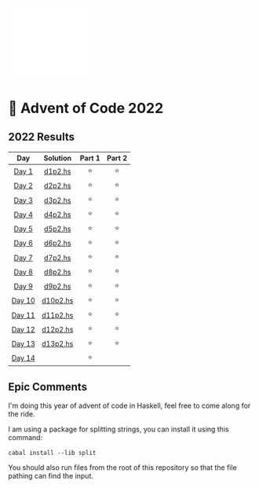 <img src="./.assets/haskell-heart-white.png" width="164">

# 🎄 Advent of Code 2022

<!--- advent_readme_stars table --->
## 2022 Results

| Day | Solution | Part 1 | Part 2 |
| :---: | :---: | :---: | :---: |
| [Day 1](https://adventofcode.com/2022/day/1) | [d1p2.hs](d1/d1p2.hs) | ⭐ | ⭐ |
| [Day 2](https://adventofcode.com/2022/day/2) | [d2p2.hs](d2/d2p2.hs) | ⭐ | ⭐ |
| [Day 3](https://adventofcode.com/2022/day/3) | [d3p2.hs](d3/d3p2.hs) | ⭐ | ⭐ |
| [Day 4](https://adventofcode.com/2022/day/4) | [d4p2.hs](d4/d4p2.hs) | ⭐ | ⭐ |
| [Day 5](https://adventofcode.com/2022/day/5) | [d5p2.hs](d5/d5p2.hs) | ⭐ | ⭐ |
| [Day 6](https://adventofcode.com/2022/day/6) | [d6p2.hs](d6/d6p2.hs) | ⭐ | ⭐ |
| [Day 7](https://adventofcode.com/2022/day/7) | [d7p2.hs](d7/d7p2.hs) | ⭐ | ⭐ |
| [Day 8](https://adventofcode.com/2022/day/8) | [d8p2.hs](d8/d8p2.hs) | ⭐ | ⭐ |
| [Day 9](https://adventofcode.com/2022/day/9) | [d9p2.hs](d9/d9p2.hs) | ⭐ | ⭐ |
| [Day 10](https://adventofcode.com/2022/day/10) | [d10p2.hs](d10/d10p2.hs) | ⭐ | ⭐ |
| [Day 11](https://adventofcode.com/2022/day/11) | [d11p2.hs](d11/d11p2.hs) | ⭐ | ⭐ |
| [Day 12](https://adventofcode.com/2022/day/12) | [d12p2.hs](d12/d12p2.hs) | ⭐ | ⭐ |
| [Day 13](https://adventofcode.com/2022/day/13) | [d13p2.hs](d13/d13p2.hs) | ⭐ | ⭐ |
| [Day 14](https://adventofcode.com/2022/day/14) |  | ⭐ |   |
<!--- advent_readme_stars table --->

## Epic Comments
I'm doing this year of advent of code in Haskell, feel free to come along for the ride.

I am using a package for splitting strings, you can install it using this command:

```
cabal install --lib split
```

You should also run files from the root of this repository so that the file pathing can find the input.

